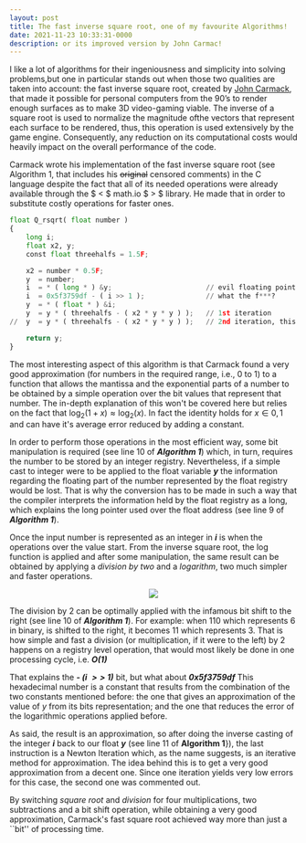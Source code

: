 ```yaml
---
layout: post
title: The fast inverse square root, one of my favourite Algorithms!
date: 2021-11-23 10:33:31-0000
description: or its improved version by John Carmac!
---
```


I like a lot of algorithms for their ingeniousness and simplicity into solving problems,but one in particular stands out when those two qualities are taken into account: the fast inverse square root, created by [John Carmack](https://en.wikipedia.org/wiki/John_Carmack), that made it possible for personal computers from the 90’s to render enough surfaces as to make 3D video-gaming viable. The inverse of a square root is used to normalize the magnitude ofthe vectors that represent each surface to be rendered, thus, this operation is used extensively by the game engine. Consequently, any reduction on its computational costs would heavily impact on the overall performance of the code.

Carmack wrote his implementation of the fast inverse square root (see Algorithm 1, that includes his <s>original</s> censored comments) in the C language despite the fact that all of its needed operations were already available through the $ < $ math.io $ > $ library. He made that in order to substitute costly operations for faster ones.

```python
float Q_rsqrt( float number )
{
    long i;
	float x2, y;
	const float threehalfs = 1.5F;

	x2 = number * 0.5F;
	y  = number;
	i  = * ( long * ) &y;                       // evil floating point bit level hacking
	i  = 0x5f3759df - ( i >> 1 );               // what the f***? 
	y  = * ( float * ) &i;
	y  = y * ( threehalfs - ( x2 * y * y ) );   // 1st iteration
//	y  = y * ( threehalfs - ( x2 * y * y ) );   // 2nd iteration, this can be removed

	return y;
}
```

The most interesting aspect of this algorithm is that Carmack found a very good approximation (for numbers in the required range, i.e., 0 to 1) to a function that allows the mantissa and the exponential parts of a number to be obtained by a simple operation over the bit values that represent that number. The in-depth explanation of this won't be covered here but relies on the fact that $\log_2(1+x) \approx \log_2(x)$. In fact the identity holds for $x \in {0,1}$ and can have it's average error reduced by adding a constant.

In order to perform those operations in the most efficient way, some bit manipulation is required (see line 10 of ***Algorithm 1***) which, in turn, requires the number to be stored by an integer registry. Nevertheless, if a simple cast to integer were to be applied to the float variable ***y*** the information regarding the floating part of the number represented by the float registry would be lost. That is why the conversion has to be made in such a way that the compiler interprets the information held by the float registry as a long, which explains the long pointer used over the float address (see line 9 of ***Algorithm 1***).

Once the input number is represented as an integer in ***i*** is when the operations over the value start. From the inverse square root, the log function is applied and after some manipulation, the same result can be obtained by applying a *division by two* and a *logarithm*, two much simpler and faster operations.

<div align="center">
<img src="https://render.githubusercontent.com/render/math?math=\frac{1}{\sqrt{x}} \rightarrow \log_2{\left(\frac{1}{\sqrt{x}}\right)} \rightarrow \log_2{\left(y^{-\frac{1}{2}}\right)} \rightarrow -\frac{1}{2}\log_2{\left(y\right)}">
</div>

The division by 2 can be optimally applied with the infamous bit shift to the right (see line 10 of ***Algorithm 1***). For example: when 110 which represents 6 in binary, is shifted to the right, it becomes 11 which represents 3. That is how simple and fast a division (or multiplication, if it were to the left) by 2 happens on a registry level operation, that would most likely be done in one processing cycle, i.e. ***O(1)***

That explains the ***- (i $\gt\gt$ 1)*** bit, but what about ***0x5f3759df*** This hexadecimal number is a constant that results from the combination of the two constants mentioned before: the one that gives an approximation of the value of $y$ from its bits representation; and the one that reduces the error of the logarithmic operations applied before.

As said, the result is an approximation, so after doing the inverse casting of the integer ***i*** back to our float ***y*** (see line 11 of **Algorithm 1**}), the last instruction is a Newton Iteration which, as the name suggests, is an iterative method for approximation. The idea behind this is to get a very good approximation from a decent one. Since one iteration yields very low errors for this case, the second one was commented out.

By switching *square root* and *division* for four multiplications, two subtractions and a bit shift operation, while obtaining a very good approximation, Carmack's fast square root achieved way more than just a ``bit'' of processing time.
